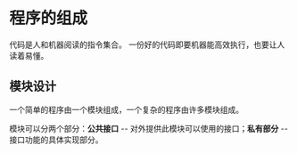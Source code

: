 
# 程序的组成

代码是人和机器阅读的指令集合。
一份好的代码即要机器能高效执行，也要让人读着易懂。

## 模块设计

一个简单的程序由一个模块组成，一个复杂的程序由许多模块组成。

模块可以分两个部分：**公共接口** -- 对外提供此模块可以使用的接口；**私有部分** -- 接口功能的具体实现部分。

